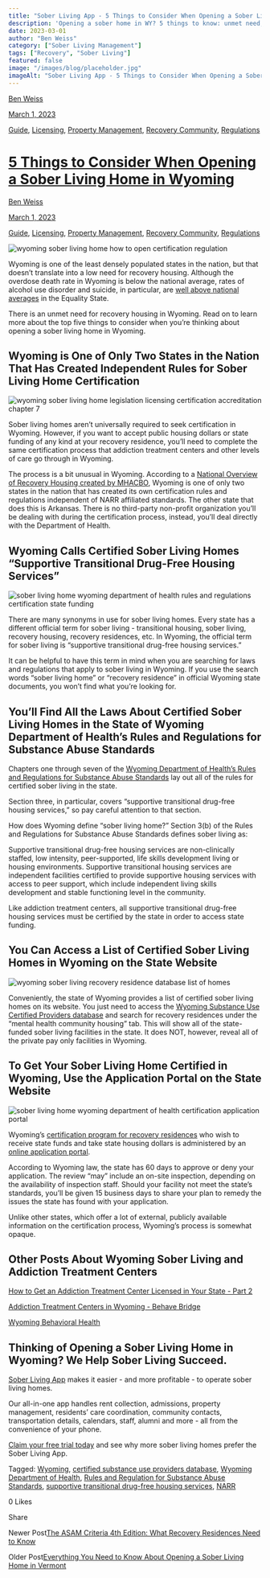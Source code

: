 ```yaml
---
title: "Sober Living App - 5 Things to Consider When Opening a Sober Living Home in Wyoming"
description: 'Opening a sober home in WY? 5 things to know: unmet need, unique state certification (not NARR), official terms, regulations & finding certified homes.'
date: 2023-03-01
author: "Ben Weiss"
category: ["Sober Living Management"]
tags: ["Recovery", "Sober Living"]
featured: false
image: "/images/blog/placeholder.jpg"
imageAlt: "Sober Living App - 5 Things to Consider When Opening a Sober Living Home in Wyoming"
---
```


[Ben Weiss](../../../../sober-living-app-blog%EF%B9%96author=5a811b27db7926c296af1851.html)

[March 1, 2023](5-things-to-consider-when-opening-a-sober-living-home-in-wyoming.html)

[Guide](../../../category/Guide.html), [Licensing](../../../category/Licensing.html), [Property Management](../../../category/Property+Management.html), [Recovery Community](../../../category/Recovery+Community.html), [Regulations](../../../category/Regulations.html)

#  [5 Things to Consider When Opening a Sober Living Home in Wyoming](5-things-to-consider-when-opening-a-sober-living-home-in-wyoming.html)

[Ben Weiss](../../../../sober-living-app-blog%EF%B9%96author=5a811b27db7926c296af1851.html)

[March 1, 2023](5-things-to-consider-when-opening-a-sober-living-home-in-wyoming.html)

[Guide](../../../category/Guide.html), [Licensing](../../../category/Licensing.html), [Property Management](../../../category/Property+Management.html), [Recovery Community](../../../category/Recovery+Community.html), [Regulations](../../../category/Regulations.html)

![wyoming sober living home how to open certification regulation](/images/blog/5-things-to-consider-when-opening-a-sober-living-home-in-wyoming/Screen_Shot_2023-02-26_at_7.39.40_PM.png)

Wyoming is one of the least densely populated states in the nation, but that doesn’t translate into a low need for recovery housing. Although the overdose death rate in Wyoming is below the national average, rates of alcohol use disorder and suicide, in particular, are [well above national averages](https://www.kff.org/statedata/mental-health-and-substance-use-state-fact-sheets/wyoming/) in the Equality State. 

There is an unmet need for recovery housing in Wyoming. Read on to learn more about the top five things to consider when you’re thinking about opening a sober living home in Wyoming. 

## Wyoming is One of Only Two States in the Nation That Has Created Independent Rules for Sober Living Home Certification 

![wyoming sober living home legislation licensing certification accreditation chapter 7](/images/blog/5-things-to-consider-when-opening-a-sober-living-home-in-wyoming/Screen_Shot_2023-02-26_at_12.28.15_PM.png)

Sober living homes aren’t universally required to seek certification in Wyoming. However, if you want to accept public housing dollars or state funding of any kind at your recovery residence, you’ll need to complete the same certification process that addiction treatment centers and other levels of care go through in Wyoming. 

The process is a bit unusual in Wyoming. According to a [National Overview of Recovery Housing created by MHACBO](../../../../../mhacbo.org/media/NATIONAL.OVERVIEW.RECOVERY.HOUSING.January.2020.pdf), Wyoming is one of only two states in the nation that has created its own certification rules and regulations independent of NARR affiliated standards. The other state that does this is Arkansas. There is no third-party non-profit organization you’ll be dealing with during the certification process, instead, you’ll deal directly with the Department of Health. 

## Wyoming Calls Certified Sober Living Homes “Supportive Transitional Drug-Free Housing Services” 

![sober living home wyoming department of health rules and regulations certification state funding](/images/blog/5-things-to-consider-when-opening-a-sober-living-home-in-wyoming/Screen_Shot_2023-02-26_at_12.30.55_PM.png)

There are many synonyms in use for sober living homes. Every state has a different official term for sober living - transitional housing, sober living, recovery housing, recovery residences, etc. In Wyoming, the official term for sober living is “supportive transitional drug-free housing services.” 

It can be helpful to have this term in mind when you are searching for laws and regulations that apply to sober living in Wyoming. If you use the search words “sober living home” or “recovery residence” in official Wyoming state documents, you won’t find what you’re looking for. 

## You’ll Find All the Laws About Certified Sober Living Homes in the State of Wyoming Department of Health’s Rules and Regulations for Substance Abuse Standards 

Chapters one through seven of the [Wyoming Department of Health’s Rules and Regulations for Substance Abuse Standards](../../../../../wyoleg.gov/ARULES/2009/AR09-062Substance.pdf) lay out all of the rules for certified sober living in the state. 

Section three, in particular, covers “supportive transitional drug-free housing services,” so pay careful attention to that section.  

How does Wyoming define “sober living home?” Section 3(b) of the Rules and Regulations for Substance Abuse Standards defines sober living as: 

Supportive transitional drug-free housing services are non-clinically staffed, low intensity, peer-supported, life skills development living or housing environments. Supportive transitional housing services are independent facilities certified to provide supportive housing services with access to peer support, which include independent living skills development and stable functioning level in the community. 

Like addiction treatment centers, all supportive transitional drug-free housing services must be certified by the state in order to access state funding. 

## You Can Access a List of Certified Sober Living Homes in Wyoming on the State Website 

![wyoming sober living recovery residence database list of homes](/images/blog/5-things-to-consider-when-opening-a-sober-living-home-in-wyoming/Screen_Shot_2023-02-26_at_1.33.07_PM.png)

Conveniently, the state of Wyoming provides a list of certified sober living homes on its website. You just need to access the [Wyoming Substance Use Certified Providers database](https://wyoimprov.com/MHSAPublicProviderSearch.aspx) and search for recovery residences under the “mental health community housing” tab. This will show all of the state-funded sober living facilities in the state. It does NOT, however, reveal all of the private pay only facilities in Wyoming. 

## To Get Your Sober Living Home Certified in Wyoming, Use the Application Portal on the State Website

![sober living home wyoming department of health certification application portal](/images/blog/5-things-to-consider-when-opening-a-sober-living-home-in-wyoming/Screen_Shot_2023-02-26_at_1.33.52_PM.png)

Wyoming’s [certification program for recovery residences](https://health.wyo.gov/behavioralhealth/mhsa/certification/) who wish to receive state funds and take state housing dollars is administered by an [online application portal](https://wyhcbs.auth0.com/u/login?state=hKFo2SA3Y2U4Skk2bGs5dmJuME5NSHVwblE2NEtZV0hhV3VnWKFur3VuaXZlcnNhbC1sb2dpbqN0aWTZIG5qZ2JndzVoTjAzUkFsX3NZLWxHamk3eFdDTkFNMnJHo2NpZNkgUHN1NldITXNuaTcwZVBQSEZSQnFRZ0N0SUlDalUzTEI). 

According to Wyoming law, the state has 60 days to approve or deny your application. The review “may” include an on-site inspection, depending on the availability of inspection staff. Should your facility not meet the state’s standards, you’ll be given 15 business days to share your plan to remedy the issues the state has found with your application. 

Unlike other states, which offer a lot of external, publicly available information on the certification process, Wyoming’s  process is somewhat opaque.

## Other Posts About Wyoming Sober Living and Addiction Treatment Centers

[How to Get an Addiction Treatment Center Licensed in Your State - Part 2 ](https://behavehealth.com/blog/2019/10/9/how-to-get-an-addiction-treatment-center-licensed-in-your-statepart-2)

[Addiction Treatment Centers in Wyoming - Behave Bridge ](https://bridge.behavehealth.com/rehabs/wyoming)

[Wyoming Behavioral Health ](https://health.wyo.gov/behavioralhealth/)

## Thinking of Opening a Sober Living Home in Wyoming? We Help Sober Living Succeed. 

[Sober Living App](../../../../index.html) makes it easier - and more profitable - to operate sober living homes. 

Our all-in-one app handles rent collection, admissions, property management, residents’ care coordination, community contacts, transportation details, calendars, staff, alumni and more - all from the convenience of your phone.  

[Claim your free trial today](https://behavehealth.com/get-started) and see why more sober living homes prefer the Sober Living App.

Tagged: [Wyoming](../../../tag/Wyoming.html), [certified substance use providers database](../../../tag/certified+substance+use+providers+database.html), [Wyoming Department of Health](../../../tag/Wyoming+Department+of+Health.html), [Rules and Regulation for Substance Abuse Standards](../../../tag/Rules+and+Regulation+for+Substance+Abuse+Standards.html), [supportive transitional drug-free housing services](../../../tag/supportive+transitional+drug-free+housing+services.html), [NARR](../../../tag/NARR.html)

0 Likes

Share

Newer Post[The ASAM Criteria 4th Edition: What Recovery Residences Need to Know](../../9/30/the-asam-criteria-4th-edition-what-recovery-residences-need-to-know.html)

Older Post[Everything You Need to Know About Opening a Sober Living Home in Vermont ](../../2/27/everything-you-need-to-know-about-opening-a-sober-living-home-in-vermontnbsp.html)